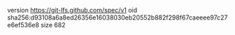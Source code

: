version https://git-lfs.github.com/spec/v1
oid sha256:d93108a6a8ed26356e16038030eb20552b882f298f67caeeee97c27e6ef536e8
size 682
